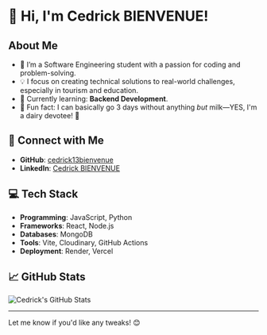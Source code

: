 # 👋 Hi, I'm Cedrick BIENVENUE!

## About Me
- 🌱 I’m a Software Engineering student with a passion for coding and problem-solving.
- 💡 I focus on creating technical solutions to real-world challenges, especially in tourism and education.
- 🔭 Currently learning: **Backend Development**.
- 🥛 Fun fact: I can basically go 3 days without anything *but* milk—YES, I'm a dairy devotee! 🐄

## 🔗 Connect with Me
- **GitHub**: [cedrick13bienvenue](https://github.com/cedrick13bienvenue)
- **LinkedIn**: [Cedrick BIENVENUE](https://www.linkedin.com/in/cedrick-bienvenue-256317298/)

## 💻 Tech Stack
- **Programming**: JavaScript, Python
- **Frameworks**: React, Node.js
- **Databases**: MongoDB
- **Tools**: Vite, Cloudinary, GitHub Actions
- **Deployment**: Render, Vercel

## 📈 GitHub Stats
![Cedrick's GitHub Stats](https://github-readme-stats.vercel.app/api?username=cedrick13bienvenue&show_icons=true&theme=radical)

---

Let me know if you'd like any tweaks! 😊
